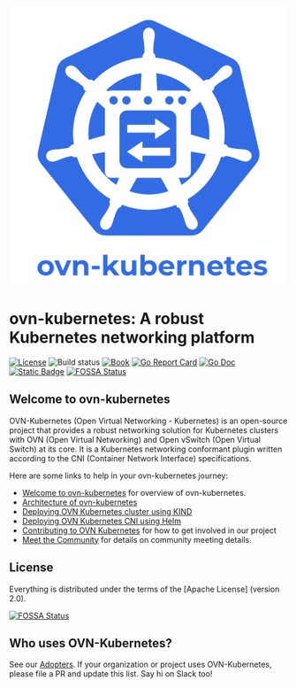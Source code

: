 ![ovn-kubernetes logo](./docs/images/ovn-kubernetes-stacked-all-blue.png) <!-- markdownlint-disable-line first-line-heading -->

# ovn-kubernetes: A robust Kubernetes networking platform

[![License][apache2-badge]][apache2-url]
![Build status][build-badge]
[![Book][book-badge]][book-url]
[![Go Report Card][go-report-card-badge]][go-report-url]
[![Go Doc][go-doc-badge]][go-doc-url]
[![Static Badge][slack-badge]][slack-url]
[![FOSSA Status](https://app.fossa.com/api/projects/git%2Bgithub.com%2Fovn-kubernetes%2Fovn-kubernetes.svg?type=shield)](https://app.fossa.com/projects/git%2Bgithub.com%2Fovn-kubernetes%2Fovn-kubernetes?ref=badge_shield)


[apache2-badge]: https://img.shields.io/badge/License-Apache%202.0-blue.svg
[apache2-url]: https://opensource.org/licenses/Apache-2.0
[build-badge]: https://img.shields.io/github/actions/workflow/status/ovn-org/ovn-kubernetes/test.yml?branch=master
[book-badge]: https://img.shields.io/badge/read%20the-book-9cf.svg
[book-url]: https://ovn-kubernetes.io/
[go-report-card-badge]: https://goreportcard.com/badge/github.com/ovn-org/ovn-kubernetes
[go-report-url]: https://goreportcard.com/report/github.com/ovn-org/ovn-kubernetes
[go-doc-badge]: https://pkg.go.dev/badge/github.com/ovn-org/ovn-kubernetes
[go-doc-url]: https://pkg.go.dev/github.com/ovn-org/ovn-kubernetes
[slack-badge]: https://img.shields.io/badge/slack-ovn_kubernetes-blue
[slack-url]: https://cloud-native.slack.com/archives/C08452HR8V6

## Welcome to ovn-kubernetes

OVN-Kubernetes (Open Virtual Networking - Kubernetes) is an open-source project
that provides a robust networking solution for Kubernetes clusters with
OVN (Open Virtual Networking) and Open vSwitch (Open Virtual Switch) at its core.
It is a Kubernetes networking conformant plugin written according to the
CNI (Container Network Interface) specifications.

Here are some links to help in your ovn-kubernetes journey:

- [Welcome to ovn-kubernetes](https://ovn-kubernetes.io/) for overview of ovn-kubernetes.
- [Architecture of ovn-kubernetes](https://ovn-kubernetes.io/design/architecture/)
- [Deploying OVN Kubernetes cluster using KIND](https://ovn-kubernetes.io/installation/launching-ovn-kubernetes-on-kind/)
- [Deploying OVN Kubernetes CNI using Helm](https://ovn-kubernetes.io/installation/launching-ovn-kubernetes-with-helm/)
- [Contributing to OVN Kubernetes](https://ovn-kubernetes.io/governance/CONTRIBUTING/) for how to get involved
  in our project
- [Meet the Community](https://ovn-kubernetes.io/governance/MEETINGS/) for details on community
  meeting details.

## License

Everything is distributed under the terms of the [Apache License] (version 2.0).


[![FOSSA Status](https://app.fossa.com/api/projects/git%2Bgithub.com%2Fovn-kubernetes%2Fovn-kubernetes.svg?type=large)](https://app.fossa.com/projects/git%2Bgithub.com%2Fovn-kubernetes%2Fovn-kubernetes?ref=badge_large)

## Who uses OVN-Kubernetes?

See our [Adopters](ADOPTERS.md). If your organization or project uses OVN-Kubernetes,
please file a PR and update this list. Say hi on Slack too!